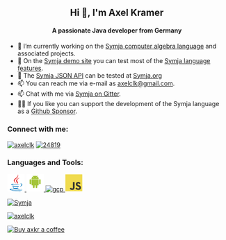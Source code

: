 <h2 align="center">Hi 👋, I'm Axel Kramer</h2>
<h4 align="center">A passionate Java developer from Germany</h4>

- 🔭 I’m currently working on the [Symja computer algebra language](https://github.com/axkr/symja_android_library) and associated projects. 
- 💬 On the [Symja demo site](http://matheclipse.org/) you can test most of the [Symja language features](https://github.com/axkr/symja_android_library/blob/master/symja_android_library/doc/index.md).
- 💬 The [Symja JSON API](https://github.com/axkr/symja_android_library/wiki/API) can be tested at [Symja.org](https://symja.org/) 
- 📫 You can reach me via e-mail as [axelclk@gmail.com](mailto:axelclk@gmail.com).
- 📫 Chat with me via [Symja on Gitter](https://gitter.im/symja_android_library/Lobby).
- 👨‍💻 If you like you can support the development of the Symja language as a [Github Sponsor](https://github.com/sponsors/axkr). 

<h3 align="left">Connect with me:</h3>
<p align="left">
<a href="https://twitter.com/axelclk" target="blank"><img align="center" src="https://raw.githubusercontent.com/rahuldkjain/github-profile-readme-generator/master/src/images/icons/Social/twitter.svg" alt="axelclk" height="30" width="40" /></a>
<a href="https://stackoverflow.com/users/24819" target="blank"><img align="center" src="https://raw.githubusercontent.com/rahuldkjain/github-profile-readme-generator/master/src/images/icons/Social/stack-overflow.svg" alt="24819" height="30" width="40" /></a>
</p>

<h3 align="left">Languages and Tools:</h3>
<p align="left">
<a href="https://www.java.com" target="_blank"> <img src="https://raw.githubusercontent.com/devicons/devicon/master/icons/java/java-original.svg" alt="java" width="40" height="40"/> </a> 
<a href="https://developer.android.com" target="_blank"> <img src="https://raw.githubusercontent.com/devicons/devicon/master/icons/android/android-original-wordmark.svg" alt="android" width="40" height="40"/> </a> 
<a href="https://cloud.google.com" target="_blank"> <img src="https://www.vectorlogo.zone/logos/google_cloud/google_cloud-icon.svg" alt="gcp" width="40" height="40"/> </a> 
<a href="https://developer.mozilla.org/en-US/docs/Web/JavaScript" target="_blank"> <img src="https://raw.githubusercontent.com/devicons/devicon/master/icons/javascript/javascript-original.svg" alt="javascript" width="40" height="40"/> </a> </p>

<p align="left">  <a href="https://discord.gg/tYknzr2qam" target="blank"><img src="https://img.shields.io/discord/208023865127862272.svg?color=7289da&label=Symja&logo=discord&style=for-the-badge" alt="Symja" /></a></p>
<p align="left"> <a href="https://twitter.com/axelclk" target="blank"><img src="https://img.shields.io/twitter/follow/axelclk?logo=twitter&style=for-the-badge" alt="axelclk" /></a></p>

<p align="left"> <a href="https://www.buymeacoffee.com/axkr" target="blank"><img src="https://img.buymeacoffee.com/button-api/?text=Buy me a coffee&emoji=&slug=axkr&button_colour=FFDD00&font_colour=000000&font_family=Poppins&outline_colour=000000&coffee_colour=ffffff"alt="Buy axkr a coffee" /></a> </p> 
